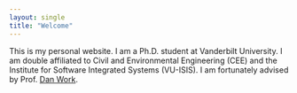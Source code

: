 ```yaml
---
layout: single
title: "Welcome"
---
```


This is my personal website. I am a Ph.D. student at Vanderbilt University. I am double affiliated to Civil and Environmental Engineering (CEE) and the Institute for Software Integrated Systems (VU-ISIS). I am fortunately advised by Prof. [Dan Work](https://lab-work.github.io/about/).